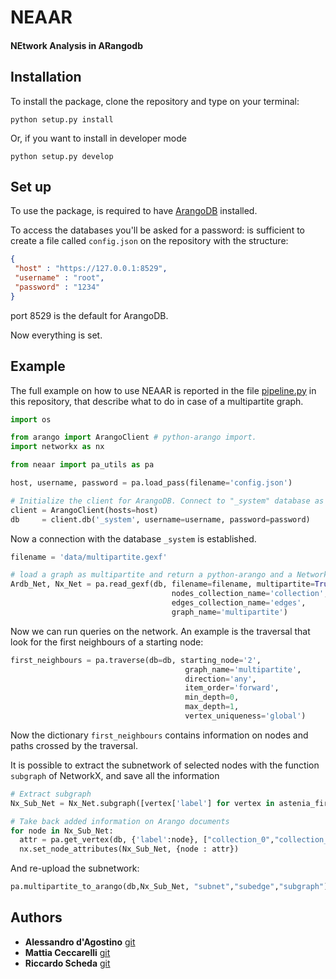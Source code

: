 # NEAAR

#### NEtwork Analysis in ARangodb

## Installation

To install the package, clone the repository and type on your terminal:

```shell
python setup.py install
```

Or, if you want to install in developer mode

```shell
python setup.py develop
```

## Set up

To use the package, is required to have [ArangoDB](https://www.arangodb.com/) installed.

To access the databases you'll be asked for a password: is sufficient to create a file called `config.json` on the repository with the structure:

```json
{
 "host" : "https://127.0.0.1:8529",
 "username" : "root",
 "password" : "1234"
}
```

port 8529 is the default for ArangoDB.

Now everything is set.

## Example

The full example on how to use NEAAR is reported in the file [pipeline.py](https://github.com/AlessandrodAgostino/Complex-Network/blob/master/neaar/pipeline.py) in this repository, that describe what to do in case of a multipartite graph.

```python
import os

from arango import ArangoClient # python-arango import.
import networkx as nx

from neaar import pa_utils as pa

host, username, password = pa.load_pass(filename='config.json')

# Initialize the client for ArangoDB. Connect to "_system" database as root user.
client = ArangoClient(hosts=host)
db     = client.db('_system', username=username, password=password)
```

Now a connection with the database `_system` is established.

```python
filename = 'data/multipartite.gexf'

# load a graph as multipartite and return a python-arango and a NetworkX graph
Ardb_Net, Nx_Net = pa.read_gexf(db, filename=filename, multipartite=True,
                       				nodes_collection_name='collection',
                       				edges_collection_name='edges',
                       				graph_name='multipartite')

```
Now we can run queries on the network. An example is the traversal that look for the first neighbours of a starting node:

```python
first_neighbours = pa.traverse(db=db, starting_node='2',
                                       graph_name='multipartite',
                                       direction='any',
                                       item_order='forward',
                                       min_depth=0,
                                       max_depth=1,
                                       vertex_uniqueness='global')

```

Now the dictionary `first_neighbours` contains information on nodes and paths crossed by the traversal.

It is possible to extract the subnetwork of selected nodes with the function `subgraph` of NetworkX, and save all the information

```python
# Extract subgraph
Nx_Sub_Net = Nx_Net.subgraph([vertex['label'] for vertex in astenia_first_neighbours['vertices']])

# Take back added information on Arango documents
for node in Nx_Sub_Net:
  attr = pa.get_vertex(db, {'label':node}, ["collection_0","collection_1","collection_2"])
  nx.set_node_attributes(Nx_Sub_Net, {node : attr})
```

And re-upload the subnetwork:

```python
pa.multipartite_to_arango(db,Nx_Sub_Net, "subnet","subedge","subgraph")
```

## Authors

* **Alessandro d'Agostino** [git](https://github.com/AlessandrodAgostino/)
* **Mattia Ceccarelli** [git](https://github.com/Mat092)
* **Riccardo Scheda** [git](https://github.com/riccardoscheda)
